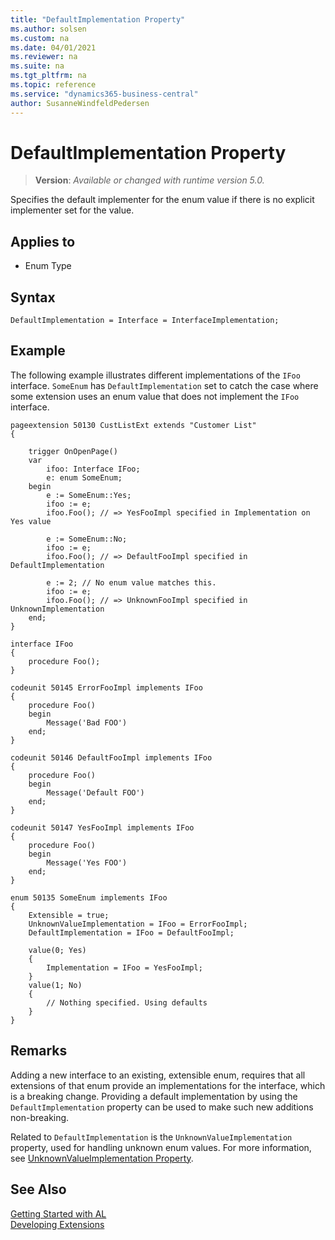 ```yaml
---
title: "DefaultImplementation Property"
ms.author: solsen
ms.custom: na
ms.date: 04/01/2021
ms.reviewer: na
ms.suite: na
ms.tgt_pltfrm: na
ms.topic: reference
ms.service: "dynamics365-business-central"
author: SusanneWindfeldPedersen
---
```

[//]: # (START>DO_NOT_EDIT)
[//]: # (IMPORTANT:Do not edit any of the content between here and the END>DO_NOT_EDIT.)
[//]: # (Any modifications should be made in the .xml files in the ModernDev repo.)
# DefaultImplementation Property
> **Version**: _Available or changed with runtime version 5.0._

Specifies the default implementer for the enum value if there is no explicit implementer set for the value. 

## Applies to
-   Enum Type

[//]: # (IMPORTANT: END>DO_NOT_EDIT)

## Syntax

```al
DefaultImplementation = Interface = InterfaceImplementation;

```

## Example

The following example illustrates different implementations of the `IFoo` interface. `SomeEnum` has `DefaultImplementation` set to catch the case where some extension uses an enum value that does not implement the `IFoo` interface.

```al
pageextension 50130 CustListExt extends "Customer List"
{

    trigger OnOpenPage()
    var
        ifoo: Interface IFoo;
        e: enum SomeEnum;
    begin
        e := SomeEnum::Yes;
        ifoo := e;
        ifoo.Foo(); // => YesFooImpl specified in Implementation on Yes value

        e := SomeEnum::No;
        ifoo := e;
        ifoo.Foo(); // => DefaultFooImpl specified in DefaultImplementation

        e := 2; // No enum value matches this.
        ifoo := e;
        ifoo.Foo(); // => UnknownFooImpl specified in UnknownImplementation
    end;
}

interface IFoo
{
    procedure Foo();
}

codeunit 50145 ErrorFooImpl implements IFoo
{
    procedure Foo()
    begin
        Message('Bad FOO')
    end;
}

codeunit 50146 DefaultFooImpl implements IFoo
{
    procedure Foo()
    begin
        Message('Default FOO')
    end;
}

codeunit 50147 YesFooImpl implements IFoo
{
    procedure Foo()
    begin
        Message('Yes FOO')
    end;
}

enum 50135 SomeEnum implements IFoo
{
    Extensible = true;
    UnknownValueImplementation = IFoo = ErrorFooImpl;
    DefaultImplementation = IFoo = DefaultFooImpl;

    value(0; Yes)
    {
        Implementation = IFoo = YesFooImpl;
    }
    value(1; No)
    {
        // Nothing specified. Using defaults
    }
}

```

## Remarks

Adding a new interface to an existing, extensible enum, requires that all extensions of that enum provide an implementations for the interface, which is a breaking change. Providing a default implementation by using the `DefaultImplementation` property can be used to make such new additions non-breaking.

Related to `DefaultImplementation` is the `UnknownValueImplementation` property, used for handling unknown enum values. For more information, see [UnknownValueImplementation Property](devenv-unknownvalueimplementation-property.md).


## See Also  
[Getting Started with AL](../devenv-get-started.md)  
[Developing Extensions](../devenv-dev-overview.md)  